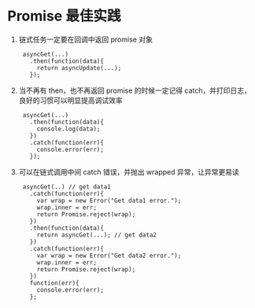 Promise 最佳实践
================
1. 链式任务一定要在回调中返回 promise 对象

        asyncGet(...)
          .then(function(data){
            return asyncUpdate(...);
          });

2. 当不再有 then，也不再返回 promise 的时候一定记得 catch，并打印日志，良好的习惯可以明显提高调试效率

        asyncGet(...)
          .then(function(data){
            console.log(data);
          })
          .catch(function(err){
            console.error(err);
          });

3. 可以在链式调用中间 catch 错误，并抛出 wrapped 异常，让异常更易读

        asyncGet(..) // get data1
          .catch(function(err){
            var wrap = new Error("Get data1 error.");
            wrap.inner = err;
            return Promise.reject(wrap);
          })
          .then(function(data){
            return asyncGet(...); // get data2
          })
          .catch(function(err){
            var wrap = new Error("Get data2 error.");
            wrap.inner = err;
            return Promise.reject(wrap);
          })
          function(err){
            console.error(err);
          };
